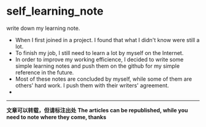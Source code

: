# self_learning_note
write down my learning note.


+ When I first joined in a project. I found that what I didn't know were still a lot.
+ To finish my job, I still need to learn a lot by myself on the Internet.
+ In order to improve my working efficience, I decided to write some simple learning notes and push them on the github for my simple reference in the future.
+ Most of these notes are concluded by myself, while some of them are others' hard work. I push them with their writers' agreement.
+ 

----

**文章可以转载，但请标注出处**
**The articles can be republished, while you need to note where they come, thanks**
